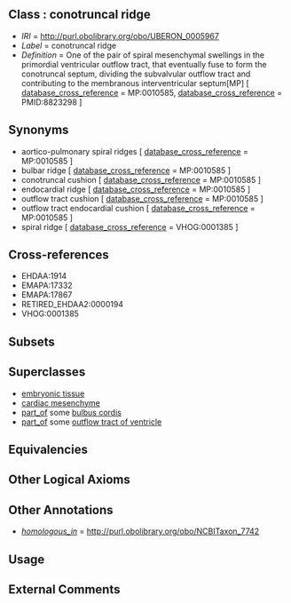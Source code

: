 
## Class : conotruncal ridge

 * *IRI* = http://purl.obolibrary.org/obo/UBERON_0005967
 * *Label* = conotruncal ridge
 * *Definition* = One of the pair of spiral mesenchymal swellings in the primordial ventricular outflow tract, that eventually fuse to form the conotruncal septum, dividing the subvalvular outflow tract and contributing to the membranous interventricular septum[MP] [ [database_cross_reference](../../ef/oboInOwl#hasDbXref.md) = MP:0010585, [database_cross_reference](../../ef/oboInOwl#hasDbXref.md) = PMID:8823298 ]

## Synonyms

 * aortico-pulmonary spiral ridges [ [database_cross_reference](../../ef/oboInOwl#hasDbXref.md) = MP:0010585 ]
 * bulbar ridge [ [database_cross_reference](../../ef/oboInOwl#hasDbXref.md) = MP:0010585 ]
 * conotruncal cushion [ [database_cross_reference](../../ef/oboInOwl#hasDbXref.md) = MP:0010585 ]
 * endocardial ridge [ [database_cross_reference](../../ef/oboInOwl#hasDbXref.md) = MP:0010585 ]
 * outflow tract cushion [ [database_cross_reference](../../ef/oboInOwl#hasDbXref.md) = MP:0010585 ]
 * outflow tract endocardial cushion [ [database_cross_reference](../../ef/oboInOwl#hasDbXref.md) = MP:0010585 ]
 * spiral ridge [ [database_cross_reference](../../ef/oboInOwl#hasDbXref.md) = VHOG:0001385 ]

## Cross-references

 * EHDAA:1914
 * EMAPA:17332
 * EMAPA:17867
 * RETIRED_EHDAA2:0000194
 * VHOG:0001385

## Subsets


## Superclasses

 * [embryonic tissue](../../UBERON/91/UBERON_0005291.md)
 * [cardiac mesenchyme](../../UBERON/51/UBERON_0009751.md)
 * [part_of](../../BFO/50/BFO_0000050.md) some [bulbus cordis](../../UBERON/06/UBERON_0004706.md)
 * [part_of](../../BFO/50/BFO_0000050.md) some [outflow tract of ventricle](../../UBERON/37/UBERON_0005337.md)

## Equivalencies


## Other Logical Axioms


## Other Annotations

 * *[homologous_in](../../core#homologous/in/core#homologous_in.md)* = http://purl.obolibrary.org/obo/NCBITaxon_7742

## Usage


## External Comments

